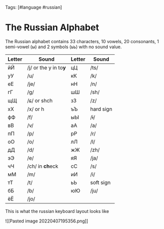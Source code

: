 Tags: [#language #russian]

# The Russian Alphabet

The Russian alphabet contains 33 characters, 10 vowels, 20 consonants, 1 semi-vowel (ы) and 2 symbols (ьъ) with no sound value.

|Letter|Sound|Letter|Sound|
|---|---|---|---|
|йЙ|/j/ or the y in to**y**|цЦ|/ts/|
|уУ|/u/|кК|/k/|
|еЕ|/je/|нН|/n/|
|гГ|/g/|шШ|/sh/|
|щЩ|/ɕ/ or shch|зЗ|/z/|
|хХ|/x/ or h|ъЪ|hard sign|
|фФ|/f/|ыЫ|/ɨ/|
|вВ|/v/|аА|/a/|
|пП|/p/|рР|/r/|
|оО|/o/|лЛ|/l/|
|дД|/d/|жЖ|/zh/|
|эЭ|/e/|яЯ|/ja/|
|чЧ|/ch/ in **ch**eck|сС|/s/|
|мМ|/m/|иИ|/i/|
|тТ|/t/|ьЬ|soft sign|
|бБ|/b/|юЮ|/ju/|
|ёЁ|/jo/|||

This is what the russian keyboard layout looks like

![[Pasted image 20220407195356.png]]
